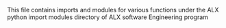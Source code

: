This file contains imports and modules for various functions under the ALX python import modules directory of ALX software Engineering program
